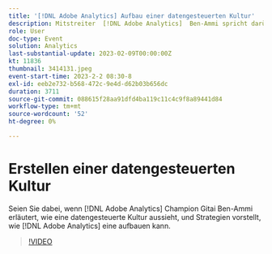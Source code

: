 ```yaml
---
title: '[!DNL Adobe Analytics] Aufbau einer datengesteuerten Kultur'
description: Mitstreiter  [!DNL Adobe Analytics]  Ben-Ammi spricht darüber, wie eine datengesteuerte Kultur aussieht, und teilt Strategien, wie sie verwendet werden kann [!DNL Adobe Analytics]  um eine zu erstellen.
role: User
doc-type: Event
solution: Analytics
last-substantial-update: 2023-02-09T00:00:00Z
kt: 11836
thumbnail: 3414131.jpeg
event-start-time: 2023-2-2 08:30-8
exl-id: eeb2e732-b568-472c-9e4d-d62b03b656dc
duration: 3711
source-git-commit: 088615f28aa91dfd4ba119c11c4c9f8a89441d84
workflow-type: tm+mt
source-wordcount: '52'
ht-degree: 0%

---
```


# Erstellen einer datengesteuerten Kultur

Seien Sie dabei, wenn [!DNL Adobe Analytics] Champion Gitai Ben-Ammi erläutert, wie eine datengesteuerte Kultur aussieht, und Strategien vorstellt, wie [!DNL Adobe Analytics] eine aufbauen kann.

>[!VIDEO](https://video.tv.adobe.com/v/3414131/?quality=12&learn=on)

